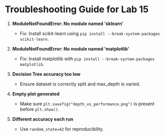# Troubleshooting Guide for Lab 15

1. **ModuleNotFoundError: No module named 'sklearn'**
   - Fix: Install scikit-learn using `pip install --break-system-packages scikit-learn`.

2. **ModuleNotFoundError: No module named 'matplotlib'**
   - Fix: Install matplotlib with `pip install --break-system-packages matplotlib`.

3. **Decision Tree accuracy too low**
   - Ensure dataset is correctly split and max_depth is varied.

4. **Empty plot generated**
   - Make sure `plt.savefig("depth_vs_performance.png")` is present before `plt.show()`.

5. **Different accuracy each run**
   - Use `random_state=42` for reproducibility.

